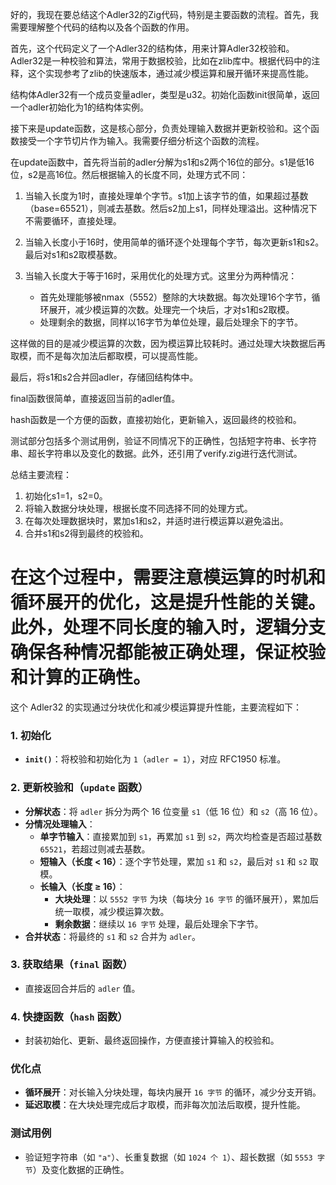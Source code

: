 好的，我现在要总结这个Adler32的Zig代码，特别是主要函数的流程。首先，我需要理解整个代码的结构以及各个函数的作用。

首先，这个代码定义了一个Adler32的结构体，用来计算Adler32校验和。Adler32是一种校验和算法，常用于数据校验，比如在zlib库中。根据代码中的注释，这个实现参考了zlib的快速版本，通过减少模运算和展开循环来提高性能。

结构体Adler32有一个成员变量adler，类型是u32。初始化函数init很简单，返回一个adler初始化为1的结构体实例。

接下来是update函数，这是核心部分，负责处理输入数据并更新校验和。这个函数接受一个字节切片作为输入。我需要仔细分析这个函数的流程。

在update函数中，首先将当前的adler分解为s1和s2两个16位的部分。s1是低16位，s2是高16位。然后根据输入的长度不同，处理方式不同：

1. 当输入长度为1时，直接处理单个字节。s1加上该字节的值，如果超过基数（base=65521），则减去基数。然后s2加上s1，同样处理溢出。这种情况下不需要循环，直接处理。

2. 当输入长度小于16时，使用简单的循环逐个处理每个字节，每次更新s1和s2。最后对s1和s2取模基数。

3. 当输入长度大于等于16时，采用优化的处理方式。这里分为两种情况：
   - 首先处理能够被nmax（5552）整除的大块数据。每次处理16个字节，循环展开，减少模运算的次数。处理完一个块后，才对s1和s2取模。
   - 处理剩余的数据，同样以16字节为单位处理，最后处理余下的字节。

这样做的目的是减少模运算的次数，因为模运算比较耗时。通过处理大块数据后再取模，而不是每次加法后都取模，可以提高性能。

最后，将s1和s2合并回adler，存储回结构体中。

final函数很简单，直接返回当前的adler值。

hash函数是一个方便的函数，直接初始化，更新输入，返回最终的校验和。

测试部分包括多个测试用例，验证不同情况下的正确性，包括短字符串、长字符串、超长字符串以及变化的数据。此外，还引用了verify.zig进行迭代测试。

总结主要流程：

1. 初始化s1=1，s2=0。
2. 将输入数据分块处理，根据长度不同选择不同的处理方式。
3. 在每次处理数据块时，累加s1和s2，并适时进行模运算以避免溢出。
4. 合并s1和s2得到最终的校验和。

在这个过程中，需要注意模运算的时机和循环展开的优化，这是提升性能的关键。此外，处理不同长度的输入时，逻辑分支确保各种情况都能被正确处理，保证校验和计算的正确性。
================================================
这个 Adler32 的实现通过分块优化和减少模运算提升性能，主要流程如下：

### 1. **初始化**
- **`init()`**：将校验和初始化为 `1`（`adler = 1`），对应 RFC1950 标准。

### 2. **更新校验和（`update` 函数）**
- **分解状态**：将 `adler` 拆分为两个 16 位变量 `s1`（低 16 位）和 `s2`（高 16 位）。
- **分情况处理输入**：
  - **单字节输入**：直接累加到 `s1`，再累加 `s1` 到 `s2`，两次均检查是否超过基数 `65521`，若超过则减去基数。
  - **短输入（长度 < 16）**：逐个字节处理，累加 `s1` 和 `s2`，最后对 `s1` 和 `s2` 取模。
  - **长输入（长度 ≥ 16）**：
    - **大块处理**：以 `5552 字节` 为块（每块分 `16 字节` 的循环展开），累加后统一取模，减少模运算次数。
    - **剩余数据**：继续以 `16 字节` 处理，最后处理余下字节。
- **合并状态**：将最终的 `s1` 和 `s2` 合并为 `adler`。

### 3. **获取结果（`final` 函数）**
- 直接返回合并后的 `adler` 值。

### 4. **快捷函数（`hash` 函数）**
- 封装初始化、更新、最终返回操作，方便直接计算输入的校验和。

### 优化点
- **循环展开**：对长输入分块处理，每块内展开 `16 字节` 的循环，减少分支开销。
- **延迟取模**：在大块处理完成后才取模，而非每次加法后取模，提升性能。

### 测试用例
- 验证短字符串（如 `"a"`）、长重复数据（如 `1024 个 1`）、超长数据（如 `5553 字节`）及变化数据的正确性。